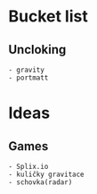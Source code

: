 # Bucket list
## Uncloking
    - gravity
    - portmatt
# Ideas
## Games
    - Splix.io
    - kuličky gravitace
    - schovka(radar)